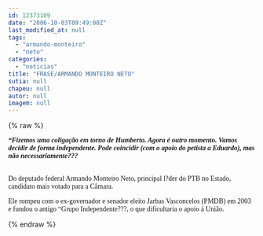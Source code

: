 ```yaml
---
id: 12373109
date: "2006-10-03T09:49:00Z"
last_modified_at: null
tags:
  - "armando-monteiro"
  - "neto"
categories:
  - "noticias"
title: "FRASE/ARMANDO MONTEIRO NETO"
sutia: null
chapeu: null
autor: null
imagem: null
---
```

{% raw %}
<p><P><FONT face=Verdana><STRONG><EM>“Fizemos uma coligação em torno de Humberto. Agora é outro momento. Vamos decidir de forma independente. Pode coincidir (com o apoio do petista a Eduardo), mas não necessariamente???</EM></STRONG></FONT></P><FONT face=Verdana></p>
<p><P><BR>Do deputado federal Armando Monteiro Neto, principal l?der do PTB no Estado, candidato mais votado para a Câmara. </P></p>
<p><P>Ele rompeu com o ex-governador e senador eleito Jarbas Vasconcelos (PMDB) em 2003 e fundou o antigo “Grupo Independente???, o que dificultaria o apoio à União.</FONT></P> </p>
{% endraw %}